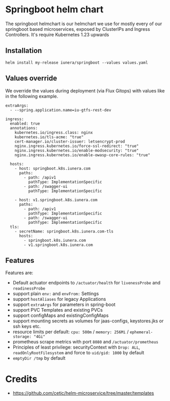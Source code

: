 # Springboot helm chart
The springboot helmchart is our helmchart we use for mostly every of our springboot based microservices, exposed by ClusterIPs and Ingress Controllers. It's require Kubernetes 1.23 upwards 

## Installation

````
helm install my-release iunera/springboot --values values.yaml
````

## Values override

We override the values during deployment (via Flux Gitops) with values like in the following example.

````
extraArgs:
  - --spring.application.name=iu-gtfs-rest-dev

ingress:
  enabled: true
  annotations:
    kubernetes.io/ingress.class: nginx
    kubernetes.io/tls-acme: "true"
    cert-manager.io/cluster-issuer: letsencrypt-prod
    nginx.ingress.kubernetes.io/force-ssl-redirect: "true"
    nginx.ingress.kubernetes.io/enable-modsecurity: "true"
    nginx.ingress.kubernetes.io/enable-owasp-core-rules: "true"

  hosts:
    - host: springboot.k8s.iunera.com
      paths:
        - path: /apiv1
          pathType: ImplementationSpecific
        - path: /swagger-ui
          pathType: ImplementationSpecific

    - host: v1.springboot.k8s.iunera.com
      paths:
        - path: /apiv1
          pathType: ImplementationSpecific
        - path: /swagger-ui
          pathType: ImplementationSpecific
  tls:
    - secretName: springboot.k8s.iunera.com-tls
      hosts:
        - springboot.k8s.iunera.com
        - v1.springboot.k8s.iunera.com
````


## Features
Features are: 
* Default actuator endpoints to `/actuator/health` for `livenessProbe` and `readinessProbe`
* support plain `env:` and `envFrom:` Settings
* support `hostAliases` for legacy Applications
* support `extraArgs` for parameters in spring-boot
* support PVC Templates and existing PVCs
* support configMaps and existingConfigMaps
* support mounting secrets as volumes for jaas-configs, keystores.jks or ssh keys etc.
* resource limits per default: `cpu: 500m` / `memory: 256Mi` / `ephemeral-storage: "4Gi"`
* prometheus scrape metrics with port `8080` and `/actuator/prometheus`
* Principles of least privilege: securityContext with `Drop: ALL`, `readOnlyRootFilesystem` and force to `uid/gid: 1000` by default 
* `emptyDir /tmp` by default


# Credits
* https://github.com/cetic/helm-microservice/tree/master/templates
